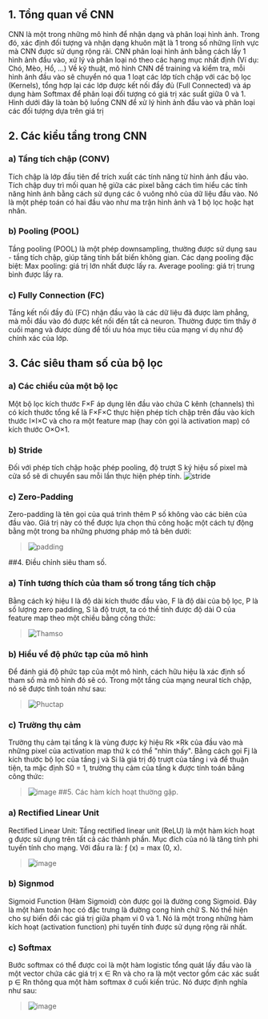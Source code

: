 ## 1. Tổng quan về CNN
CNN là một trong những mô hình để nhận dạng và phân loại hình ảnh. Trong đó, xác định đối tượng và nhận dạng khuôn mặt là 1 trong số những lĩnh vực mà CNN được sử dụng rộng rãi.
CNN phân loại hình ảnh bằng cách lấy 1 hình ảnh đầu vào, xử lý và phân loại nó theo các hạng mục nhất định (Ví dụ: Chó, Mèo, Hổ, ...)
Về kỹ thuật, mô hình CNN để training và kiểm tra, mỗi hình ảnh đầu vào sẽ chuyển nó qua 1 loạt các lớp tích chập với các bộ lọc (Kernels), tổng hợp lại các lớp được kết nối đầy đủ (Full Connected) và áp dụng hàm Softmax để phân loại đối tượng có giá trị xác suất giữa 0 và 1. Hình dưới đây là toàn bộ luồng CNN để xử lý hình ảnh đầu vào và phân loại các đối tượng dựa trên giá trị
## 2. Các kiểu tầng trong CNN
### a) Tầng tích chập (CONV)
Tích chập là lớp đầu tiên để trích xuất các tính năng từ hình ảnh đầu vào. Tích chập duy trì mối quan hệ giữa các pixel bằng cách tìm hiểu các tính năng hình ảnh bằng cách sử dụng các ô vuông nhỏ của dữ liệu đầu vào. Nó là một phép toán có hai đầu vào như ma trận hình ảnh và 1 bộ lọc hoặc hạt nhân.
### b) Pooling (POOL)
Tầng pooling (POOL) là một phép downsampling, thường được sử dụng sau - tầng tích chập, giúp tăng tính bất biến không gian.
Các dạng pooling đặc biệt:
Max pooling: giá trị lớn nhất được lấy ra.
Average pooling: giá trị trung bình được lấy ra.
### c) Fully Connection (FC)
Tầng kết nối đầy đủ (FC) nhận đầu vào là các dữ liệu đã được làm phẳng, mà mỗi đầu vào đó được kết nối đến tất cả neuron.
Thường được tìm thấy ở cuối mạng và được dùng để tối ưu hóa mục tiêu của mạng ví dụ như độ chính xác của lớp.
## 3. Các siêu tham số của bộ lọc
### a) Các chiều của một bộ lọc
Một bộ lọc kích thước F×F áp dụng lên đầu vào chứa C kênh (channels) thì có kích thước tổng kể là F×F×C thực hiện phép tích chập trên đầu vào kích thước I×I×C và cho ra một feature map (hay còn gọi là activation map) có kích thước  O×O×1.
### b) Stride
Đối với phép tích chập hoặc phép pooling, độ trượt S ký hiệu số pixel mà cửa sổ sẽ di chuyển sau mỗi lần thực hiện phép tính. 
![stride](https://user-images.githubusercontent.com/105013825/176097460-fbeef1a8-a189-406f-bf29-7bf8d9310125.png)

### c) Zero-Padding
Zero-padding là tên gọi của quá trình thêm P số không vào các biên của đầu vào. Giá trị này có thể được lựa chọn thủ công hoặc một cách tự động bằng một trong ba những phương pháp mô tả bên dưới:
> ![padding](https://user-images.githubusercontent.com/105013825/176098157-3ea6c586-e03a-4ac6-90b2-e7637258ccb1.png)

##4. Điều chỉnh siêu tham số.
### a) Tính tương thích của tham số trong tầng tích chập
Bằng cách ký hiệu I là độ dài kích thước đầu vào, F là độ dài của bộ lọc, P là số lượng zero padding, S là độ trượt, ta có thể tính được độ dài O của feature map theo một chiều bằng công thức:
> ![Thamso](https://user-images.githubusercontent.com/105013825/176098180-3c62b467-a476-47b0-9b9f-0163fb736464.png)

### b) Hiểu về độ phức tạp của mô hình
Để đánh giá độ phức tạp của một mô hình, cách hữu hiệu là xác định số tham số mà mô hình đó sẽ có. Trong một tầng của mạng neural tích chập, nó sẽ được tính toán như sau:
> ![Phuctap](https://user-images.githubusercontent.com/105013825/176098199-5eea7b7c-d77c-4ff4-9d52-ba9b5c4817e5.png)

### c) Trường thụ cảm
Trường thụ cảm tại tầng k là vùng được ký hiệu Rk ×Rk của đầu vào mà những pixel của activation map thứ k có thể "nhìn thấy". Bằng cách gọi Fj là kích thước bộ lọc của tầng j và Si là giá trị độ trượt của tầng i và để thuận tiện, ta mặc định S0 = 1, trường thụ cảm của tầng k được tính toán bằng công thức:
> ![image](https://user-images.githubusercontent.com/105013825/176097956-644e0f74-6682-4431-b626-80ced8aa718b.png)
##5. Các hàm kích hoạt thường gặp.
### a) Rectified Linear Unit
Rectified Linear Unit: Tầng rectified linear unit (ReLU) là một hàm kích hoạt g được sử dụng trên tất cả các thành phần. Mục đích của nó là tăng tính phi tuyến tính cho mạng. Với đầu ra là: ƒ (x) = max (0, x).
> ![image](https://user-images.githubusercontent.com/105013825/176098028-de954098-4c48-48c5-a3ed-4d41e1e6d37e.png)
### b) Signmod
Sigmoid Function (Hàm Sigmoid) còn được gọi là đường cong Sigmoid. Đây là một hàm toán học có đặc trưng là đường cong hình chữ S. Nó thể hiện cho sự biến đổi các giá trị giữa phạm vi 0 và 1. Nó là một trong những hàm kích hoạt (activation function) phi tuyến tính được sử dụng rộng rãi nhất.
### c) Softmax
Bước softmax có thể được coi là một hàm logistic tổng quát lấy đầu vào là một vector chứa các giá trị x ∈ Rn và cho ra là một vector gồm các xác suất p ∈ Rn thông qua một hàm softmax ở cuối kiến trúc. Nó được định nghĩa như sau:
> ![image](https://user-images.githubusercontent.com/105013825/176098094-2ae71188-9344-4354-af96-71d13713f4f4.png)








